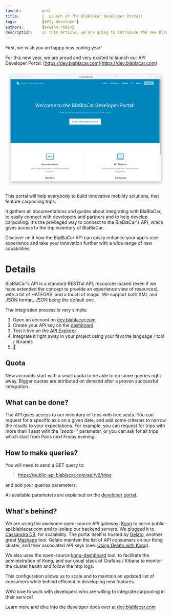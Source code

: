```yaml
---
layout:         post
title:          🚀  Launch of The BlaBlaCar Developer Portal!
tags:           [API, developer]
authors:        [erwann-robin]
description:    In this article, we are going to introduce the new BlaBlaCar Developer portal and give you some tips about how it works.
---
```


First, we wish you an happy new coding year!

For this new year, we are proud and very excited to launch our API Developer Portal: [https://dev.blablacar.com](https://dev.blablacar.com)

 ![screenshot](/images/2017-01-31_BlaBlaCar-developer-portal/DevBlaBlaCarHomePage.png)

This portal will help everybody to build innovative mobility solutions, that feature carpooling trips.

It gathers all documentations and guides about integrating with BlaBlaCar, to easily connect with developers and partners and to help develop carpooling. It's the privileged way to connect to the BlaBlaCar's API, which gives access to the trip inventory of BlaBlaCar.

Discover on it how the BlaBlaCar API can easily enhance your app's user experience and take your innovation further with a wide range of new capabilities.

# Details

BlaBlaCar's API is a standard RESTful API, resources-based (even if we have extended the concept to provide an experience view of resources), with a bit of HATEOAS, and a touch of magic. We support both XML and JSON format, JSON being the default one.

The integration process is very simple:

1. Open an account on [dev.blablacar.com](https://dev.blablacar.com)
2. Create your API key on the [dashboard](https://dev.blablacar.com/developers/dashboard)
3. Test it live on the [API Explorer](https://dev.blablacar.com/api-explorer/)
4. Integrate it right away in your project using your favorite language / tool / libraries
5. 🎉

## Quota
New accounts start with a small quota to be able to do some queries right away. Bigger quotas are attributed on demand after a proven successful integration.

## What can be done?
The API gives access to our inventory of trips with free seats. You can request for a specific axis on a given date, and add some criterias to narrow the results to your expectations. For example, you can request for trips with more than 1 seat with the *"seats="* parameter, or you can ask for all trips which start from Paris next Friday evening.

## How to make queries?
You will need to send a GET query to:
> https://public-api.blablacar.com/api/v2/trips

and add your queries parameters.

All available parameters are explained on the [developer portal](https://dev.blablacar.com/docs/versions/1.0/resources/trips).

## What's behind?
We are using the awesome open-source API gateway: [Kong](https://github.com/Mashape/kong) to serve public-api.blablacar.com and to isolate our backend servers. We plugged it to [Cassandra DB](http://cassandra.apache.org), for scalability.
The portal itself is hosted by [Gelato](https://gelato.io), another great [Mashape](https://mashape.com) tool. Gelato maintain the list of API consumers on our Kong cluster, and their associated API keys (see: [Using Gelato with Kong](https://docs.gelato.io/guides/using-gelato-with-kong)).

We also uses the open-source [kong-dashboard](https://github.com/PGBI/kong-dashboard) tool, to facilitate the administration of Kong, and our usual stack of Grafana / Kibana to monitor the cluster health and follow the http logs.

This configuration allows us to scale and to maintain an updated list of consumers while behind efficient in developing new features.


We’d love to work with developers who are willing to integrate carpooling in their service!

Learn more and dive into the developer docs over at [dev.blablacar.com](dev.blablacar.com)
